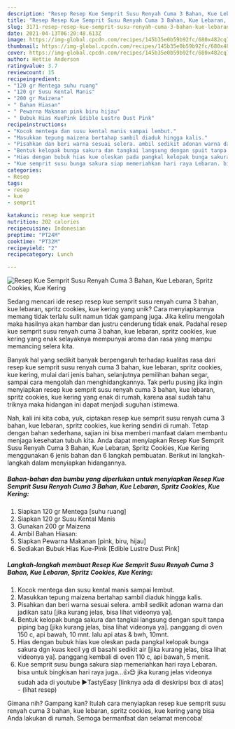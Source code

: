 ```yaml
---
description: "Resep Resep Kue Semprit Susu Renyah Cuma 3 Bahan, Kue Lebaran, Spritz Cookies, Kue Kering Anti Gagal"
title: "Resep Resep Kue Semprit Susu Renyah Cuma 3 Bahan, Kue Lebaran, Spritz Cookies, Kue Kering Anti Gagal"
slug: 3171-resep-resep-kue-semprit-susu-renyah-cuma-3-bahan-kue-lebaran-spritz-cookies-kue-kering-anti-gagal
date: 2021-04-13T06:20:48.613Z
image: https://img-global.cpcdn.com/recipes/145b35e0b59b92fc/680x482cq70/resep-kue-semprit-susu-renyah-cuma-3-bahan-kue-lebaran-spritz-cookies-kue-kering-foto-resep-utama.jpg
thumbnail: https://img-global.cpcdn.com/recipes/145b35e0b59b92fc/680x482cq70/resep-kue-semprit-susu-renyah-cuma-3-bahan-kue-lebaran-spritz-cookies-kue-kering-foto-resep-utama.jpg
cover: https://img-global.cpcdn.com/recipes/145b35e0b59b92fc/680x482cq70/resep-kue-semprit-susu-renyah-cuma-3-bahan-kue-lebaran-spritz-cookies-kue-kering-foto-resep-utama.jpg
author: Hettie Anderson
ratingvalue: 3.7
reviewcount: 15
recipeingredient:
- "120 gr Mentega suhu ruang"
- "120 gr Susu Kental Manis"
- "200 gr Maizena"
- " Bahan Hiasan"
- " Pewarna Makanan pink biru hijau"
- " Bubuk Hias KuePink Edible Lustre Dust Pink"
recipeinstructions:
- "Kocok mentega dan susu kental manis sampai lembut."
- "Masukkan tepung maizena bertahap sambil diaduk hingga kalis."
- "Pisahkan dan beri warna sesuai selera. ambil sedikit adonan warna dan jadikan satu [jika kurang jelas, bisa lihat videonya ya]."
- "Bentuk kelopak bunga sakura dan tangkai langsung dengan spuit tanpa piping bag [jika kurang jelas, bisa lihat videonya ya]. panggang di oven 150 c, api bawah, 10 mnt. lalu api atas &amp; bwh, 10mnt."
- "Hias dengan bubuk hias kue oleskan pada pangkal kelopak bunga sakura dgn kuas kecil yg di basahi sedikit air [jika kurang jelas, bisa lihat videonya ya]. panggang kembali di oven 110 c, api bawah, 5 menit."
- "Kue semprit susu bunga sakura siap memeriahkan hari raya Lebaran. bisa untuk bingkisan hari raya juga...👍😍 jika kurang jelas videonya sudah ada di youtube ▶️TastyEasy [linknya ada di deskripsi box di atas]           (lihat resep)"
categories:
- Resep
tags:
- resep
- kue
- semprit

katakunci: resep kue semprit 
nutrition: 202 calories
recipecuisine: Indonesian
preptime: "PT24M"
cooktime: "PT32M"
recipeyield: "2"
recipecategory: Lunch

---
```



![Resep Kue Semprit Susu Renyah Cuma 3 Bahan, Kue Lebaran, Spritz Cookies, Kue Kering](https://img-global.cpcdn.com/recipes/145b35e0b59b92fc/680x482cq70/resep-kue-semprit-susu-renyah-cuma-3-bahan-kue-lebaran-spritz-cookies-kue-kering-foto-resep-utama.jpg)

Sedang mencari ide resep resep kue semprit susu renyah cuma 3 bahan, kue lebaran, spritz cookies, kue kering yang unik? Cara menyiapkannya memang tidak terlalu sulit namun tidak gampang juga. Jika keliru mengolah maka hasilnya akan hambar dan justru cenderung tidak enak. Padahal resep kue semprit susu renyah cuma 3 bahan, kue lebaran, spritz cookies, kue kering yang enak selayaknya mempunyai aroma dan rasa yang mampu memancing selera kita.

Banyak hal yang sedikit banyak berpengaruh terhadap kualitas rasa dari resep kue semprit susu renyah cuma 3 bahan, kue lebaran, spritz cookies, kue kering, mulai dari jenis bahan, selanjutnya pemilihan bahan segar, sampai cara mengolah dan menghidangkannya. Tak perlu pusing jika ingin menyiapkan resep kue semprit susu renyah cuma 3 bahan, kue lebaran, spritz cookies, kue kering yang enak di rumah, karena asal sudah tahu triknya maka hidangan ini dapat menjadi suguhan istimewa.




Nah, kali ini kita coba, yuk, ciptakan resep kue semprit susu renyah cuma 3 bahan, kue lebaran, spritz cookies, kue kering sendiri di rumah. Tetap dengan bahan sederhana, sajian ini bisa memberi manfaat dalam membantu menjaga kesehatan tubuh kita. Anda dapat menyiapkan Resep Kue Semprit Susu Renyah Cuma 3 Bahan, Kue Lebaran, Spritz Cookies, Kue Kering menggunakan 6 jenis bahan dan 6 langkah pembuatan. Berikut ini langkah-langkah dalam menyiapkan hidangannya.

<!--inarticleads1-->

##### Bahan-bahan dan bumbu yang diperlukan untuk menyiapkan Resep Kue Semprit Susu Renyah Cuma 3 Bahan, Kue Lebaran, Spritz Cookies, Kue Kering:

1. Siapkan 120 gr Mentega [suhu ruang]
1. Siapkan 120 gr Susu Kental Manis
1. Gunakan 200 gr Maizena
1. Ambil  Bahan Hiasan:
1. Siapkan  Pewarna Makanan [pink, biru, hijau]
1. Sediakan  Bubuk Hias Kue-Pink [Edible Lustre Dust Pink]




<!--inarticleads2-->

##### Langkah-langkah membuat Resep Kue Semprit Susu Renyah Cuma 3 Bahan, Kue Lebaran, Spritz Cookies, Kue Kering:

1. Kocok mentega dan susu kental manis sampai lembut.
1. Masukkan tepung maizena bertahap sambil diaduk hingga kalis.
1. Pisahkan dan beri warna sesuai selera. ambil sedikit adonan warna dan jadikan satu [jika kurang jelas, bisa lihat videonya ya].
1. Bentuk kelopak bunga sakura dan tangkai langsung dengan spuit tanpa piping bag [jika kurang jelas, bisa lihat videonya ya]. panggang di oven 150 c, api bawah, 10 mnt. lalu api atas &amp; bwh, 10mnt.
1. Hias dengan bubuk hias kue oleskan pada pangkal kelopak bunga sakura dgn kuas kecil yg di basahi sedikit air [jika kurang jelas, bisa lihat videonya ya]. panggang kembali di oven 110 c, api bawah, 5 menit.
1. Kue semprit susu bunga sakura siap memeriahkan hari raya Lebaran. bisa untuk bingkisan hari raya juga...👍😍 jika kurang jelas videonya sudah ada di youtube ▶️TastyEasy [linknya ada di deskripsi box di atas] -           (lihat resep)




Gimana nih? Gampang kan? Itulah cara menyiapkan resep kue semprit susu renyah cuma 3 bahan, kue lebaran, spritz cookies, kue kering yang bisa Anda lakukan di rumah. Semoga bermanfaat dan selamat mencoba!
